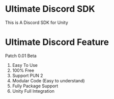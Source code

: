 # Ultimate Discord SDK
This is A Discord SDK for Unity

# Ultimate Discord Feature

  Patch 0.01 Beta
  1. Easy To Use
  2. 100% Free
  3. Support PUN 2
  4. Modular Code (Easy to understand)
  5. Fully Package Support
  6. Unity Full Integration
